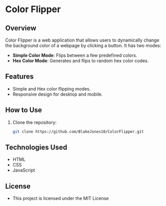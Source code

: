 # Color Flipper

## Overview
Color Flipper is a web application that allows users to dynamically change the background color of a webpage by clicking a button. It has two modes:
- **Simple Color Mode**: Flips between a few predefined colors.
- **Hex Color Mode**: Generates and flips to random hex color codes.

## Features
- Simple and Hex color flipping modes.
- Responsive design for desktop and mobile.

## How to Use
1. Clone the repository:
   ```bash
   git clone https://github.com/BlakeJones10/ColorFlipper.git
## Technologies Used
- HTML
- CSS
- JavaScript

## License
- This project is licensed under the MIT License
